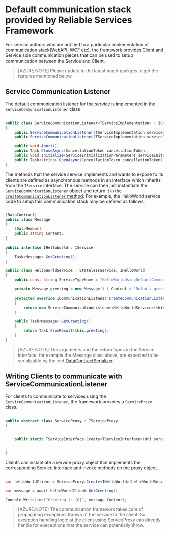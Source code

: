 <properties
   pageTitle="Default communication stack provided by Service Fabric"
   description="This article describes the default communication stack provided by the Reliable Service's Framework for Services and clients to communicate."
   services="service-fabric"
   documentationCenter=".net"
   authors="BharatNarasimman"
   manager="timlt"
   editor=""/>

<tags
   ms.service="service-fabric"
   ms.devlang="dotnet"
   ms.topic="article"
   ms.tgt_pltfrm="na"
   ms.workload="required"
   ms.date="04/13/2015"
   ms.author="bharatn@microsoft.com"/>

# Default communication stack provided by Reliable Services Framework
For service authors who are not tied to a particular implementation of communication stack(WebAPI, WCF etc), the framework provides Client and Service side communication pieces that can be used to setup communication between the Service and Client.

> [AZURE.NOTE] Please update to the latest nuget packges to get the features mentioned below.

## Service Communication Listener
The default communication listener for the service is implemented in the `ServiceCommunicationListener` class

```csharp

public class ServiceCommunicationListener<TServiceImplementation> : ICommunicationListener where TServiceImplementation : class
{
    public ServiceCommunicationListener(TServiceImplementation serviceImplementationType);
    public ServiceCommunicationListener(TServiceImplementation serviceImplementationType, string endpointResourceName);

    public void Abort();
    public Task CloseAsync(CancellationToken cancellationToken);
    public void Initialize(ServiceInitializationParameters serviceInitializationParameters);
    public Task<string> OpenAsync(CancellationToken cancellationToken);
}

```
The methods that the service service implements and wants to expose to its clients are defined as asynchronous methods in an interface which inherits from the `IService` interface. The service can then just instantiate the `ServiceCommunicationListener` object and return it in the [`CreateCommunicationListener` method](service-fabric-reliable-services-communication.md). For example, the HelloWorld service code to setup this communication stack may be defined as follows.

```csharp

[DataContract]
public class Message
{
    [DataMember]
    public string Content;
}

public interface IHelloWorld : IService
{
    Task<Message> GetGreeting();
}

public class HelloWorldService : StatelessService, IHelloWorld
{
    public const string ServiceTypeName = "HelloWorldUsingDefaultCommunicationType";

    private Message greeting = new Message() { Content = "Default greeting" };

    protected override ICommunicationListener CreateCommunicationListener()
    {
        return new ServiceCommunicationListener<HelloWorldService>(this);
    }

    public Task<Message> GetGreeting()
    {
        return Task.FromResult(this.greeting);
    }
}

```
> [AZURE.NOTE] The arguments and the return types in the Service Interface, for example the Message class above, are expected to be serializable by the .net [DataContractSerializer](https://msdn.microsoft.com/library/ms731923.aspx).


## Writing Clients to communicate with ServiceCommunicationListener
For clients to communicate to services using the `ServiceCommunicationListener`, the framework provides a `ServiceProxy` class.

```csharp

public abstract class ServiceProxy : IServiceProxy
{
...

    public static TServiceInterface Create<TServiceInterface>(Uri serviceName);

...
}

```

Clients can instantiate a service proxy object that implements the corresponding Service Interface and invoke methods on the proxy object.

```csharp

var helloWorldClient = ServiceProxy.Create<IHelloWorld>(helloWorldServiceName);

var message = await helloWorldClient.GetGreeting();

Console.WriteLine("Greeting is {0}", message.Content);


```

>[AZURE.NOTE] The communication framework takes care of propagating exceptions thrown at the service to the client. So exception handling logic at the client using ServiceProxy can directly handle for execeptions that the service can potentially throw.
